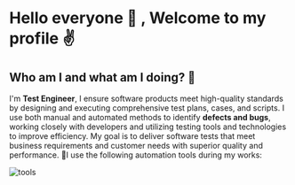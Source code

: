 # Hello everyone 👋 , Welcome to my profile ✌️

<!--
**hsnnycll/hsnnycll** is a ✨ _special_ ✨ repository because its `README.md` (this file) appears on your GitHub profile.

Here are some ideas to get you started:

- 🔭 I’m currently working on ...
- 🌱 I’m currently learning ...
- 👯 I’m looking to collaborate on ...
- 🤔 I’m looking for help with ...
- 💬 Ask me about ...
- 📫 How to reach me: ...
- 😄 Pronouns: ...
- ⚡ Fun fact: ...🎯
-->

## Who am I and what am I doing? 🤔

I'm **Test Engineer**, I ensure software products meet high-quality standards by designing and executing comprehensive test plans, cases, and scripts. I use both manual and automated methods to identify **defects and bugs**, working closely with developers and utilizing testing tools and technologies to improve efficiency. My goal is to deliver software tests that meet business requirements and customer needs with superior quality and performance. 
🎯I use the following automation tools during my works:  

![tools](https://user-images.githubusercontent.com/111237832/221950747-ca6adcc5-8cc2-48fc-a7ad-c1a997a5280f.png)

